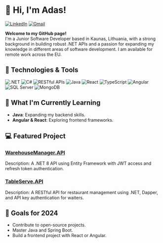 # 👋 Hi, I'm Adas!
[![LinkedIn](https://img.shields.io/badge/-LinkedIn-0A66C2?logo=linkedin&logoColor=white&style=flat)](https://www.linkedin.com/in/adas-alvikas/) [![Gmail](https://img.shields.io/badge/-Gmail-EA4335?logo=gmail&logoColor=white&style=flat)](mailto:adas.alvikas@gmail.com)

**Welcome to my GitHub page!**  
I'm a Junior Software Developer based in Kaunas, Lithuania, with a strong background in building robust .NET APIs and a passion for expanding my knowledge in different areas of software development. I am available for remote work across the EU.

## 🔧 Technologies & Tools

![.NET](https://img.shields.io/badge/-.NET-512BD4?logo=dotnet&logoColor=white&style=flat) ![C#](https://img.shields.io/badge/-C%23-239120?logo=c-sharp&logoColor=white&style=flat) ![RESTful APIs](https://img.shields.io/badge/-RESTful_APIs-0A66C2?logo=rest-api&logoColor=white&style=flat) ![Java](https://img.shields.io/badge/-Java-007396?logo=java&logoColor=white&style=flat) ![React](https://img.shields.io/badge/-React-61DAFB?logo=react&logoColor=black&style=flat) ![TypeScript](https://img.shields.io/badge/-TypeScript-007ACC?logo=typescript&logoColor=white&style=flat) ![Angular](https://img.shields.io/badge/-Angular-DD0031?logo=angular&logoColor=white&style=flat) ![SQL Server](https://img.shields.io/badge/-SQL_Server-CC2927?logo=microsoft-sql-server&logoColor=white&style=flat) ![MongoDB](https://img.shields.io/badge/-MongoDB-47A248?logo=mongodb&logoColor=white&style=flat)

## 🌱 What I'm Currently Learning
- **Java**: Expanding my backend skills.
- **Angular & React**: Exploring frontend frameworks.

## 💻 Featured Project

### [WarehouseManager.API](https://github.com/adascoding/WarehouseManager)
Description: A .NET 8 API using Entity Framework with JWT access and refresh token authentication.

### [TableServe.API](https://github.com/adascoding/TableServe)
Description: A RESTful API for restaurant management using .NET, Dapper, and API key authentication for waiters.

## 🎯 Goals for 2024
- Contribute to open-source projects.
- Master Java and Spring Boot.
- Build a frontend project with React or Angular.
